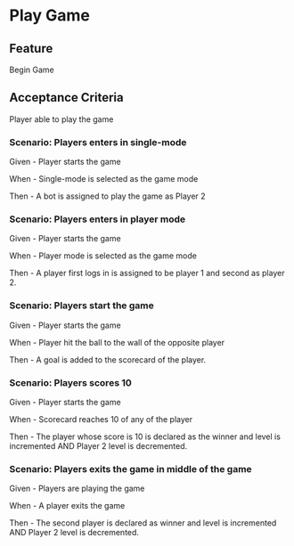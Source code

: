 # Play Game

## Feature

Begin Game

## Acceptance Criteria

Player able to play the game

### Scenario: Players enters in single-mode

  Given - Player starts the game

  When - Single-mode is selected as the game mode

  Then - A bot is assigned to play the game as Player 2

### Scenario: Players enters in player mode

  Given - Player starts the game

  When - Player mode is selected as the game mode

  Then - A player first logs in is assigned to be player 1 and second as player 2.

### Scenario: Players start the game

  Given - Player starts the game

  When - Player hit the ball to the wall of the opposite player

  Then - A goal is added to the scorecard of the player.

### Scenario: Players scores 10

  Given - Player starts the game

  When - Scorecard reaches 10 of any of  the player

  Then - The player whose score is 10 is declared as the winner and level is incremented
  AND Player 2 level is decremented.

### Scenario: Players exits the game in middle of the game

  Given - Players are playing the game

  When - A player exits the game

  Then - The second player is declared as winner and level is incremented
  AND Player 2 level is decremented.
